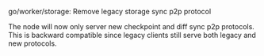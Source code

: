 go/worker/storage: Remove legacy storage sync p2p protocol

The node will now only server new checkpoint and diff sync
p2p protocols. This is backward compatible since legacy
clients still serve both legacy and new protocols.
